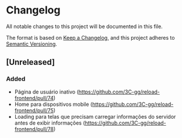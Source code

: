 # Changelog

All notable changes to this project will be documented in this file.

The format is based on [Keep a Changelog](https://keepachangelog.com/en/1.0.0/),
and this project adheres to [Semantic Versioning](https://semver.org/spec/v2.0.0.html).

## [Unreleased]

### Added

-   Página de usuário inativo (https://github.com/3C-gg/reload-frontend/pull/74)
-   Home para dispositivos mobile (https://github.com/3C-gg/reload-frontend/pull/75)
-   Loading para telas que precisam carregar informações do servidor antes de exibir informações (https://github.com/3C-gg/reload-frontend/pull/78)
